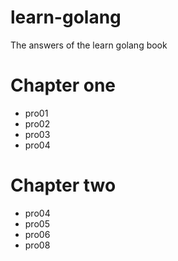 learn-golang
============

The answers of the learn golang book


Chapter one
============
+ pro01
+ pro02
+ pro03
+ pro04

Chapter two
============
+ pro04
+ pro05
+ pro06
+ pro08
